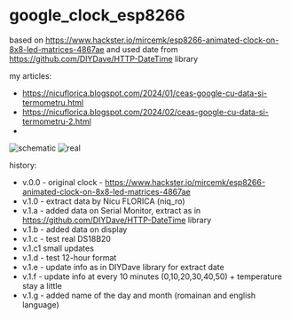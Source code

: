 # google_clock_esp8266
based on https://www.hackster.io/mircemk/esp8266-animated-clock-on-8x8-led-matrices-4867ae and used date from https://github.com/DIYDave/HTTP-DateTime library

my articles:
- https://nicuflorica.blogspot.com/2024/01/ceas-google-cu-data-si-termometru.html
- https://nicuflorica.blogspot.com/2024/02/ceas-google-cu-data-si-termometru-2.html
- 
![schematic](https://blogger.googleusercontent.com/img/b/R29vZ2xl/AVvXsEiUbbcfAkt_eu_Qcr3FFZyJTzQFFvn9oyg6h2Wj00ItHGPsTrbgbiatz2Ambc7Rm_9ei00_GP8AF35JAPAOYSjBiyd-3ZeXwU2j-t-ZhEamPxpnsVwgCRPKHQ5vAoRuI_owFu3ONDxgRvE37yPSaRu0MPr-z96m33-IUQvIKK1dGG7THcYJTSdItHl-1Mq9/s320/google_clock_ds18b20_4xmax7219_sch.png)
![real](https://blogger.googleusercontent.com/img/b/R29vZ2xl/AVvXsEhhwm1h5fWPwpqZsKe_kxef5aCpKUEG32updz8K_1n3SFZoryvw28Sml7uMRIQ-vVQsI7w7XQeiGeQHGKQ2ZzMp3Ps78Na316ZsVmSAWppgyugWxO_KP_vU168LqfmIhyphenhyphen_GfRl29LluR8OOkH-jDzfUIIvBZL9jG75ezRXBXbw8E14rHmPNUjaKItodSp-2/w200-h150/IMG_20240121_192639.jpg)

history:
- v.0.0 - original clock - https://www.hackster.io/mircemk/esp8266-animated-clock-on-8x8-led-matrices-4867ae
- v.1.0 - extract data by Nicu FLORICA (niq_ro)
- v.1.a - added data on Serial Monitor, extract as in https://github.com/DIYDave/HTTP-DateTime library
- v.1.b - added data on display
- v.1.c - test real DS18B20
- v.1.c1  small updates
- v.1.d - test 12-hour format
- v.1.e - update info as in DIYDave library for extract date
- v.1.f - update info at every 10 minutes (0,10,20,30,40,50) + temperature stay a little
- v.1.g - added name of the day and month (romainan and english language) 
